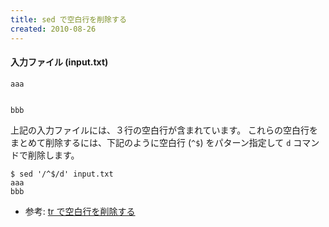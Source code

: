 ```yaml
---
title: sed で空白行を削除する
created: 2010-08-26
---
```


#### 入力ファイル (input.txt)

~~~
aaa


bbb

~~~

上記の入力ファイルには、３行の空白行が含まれています。
これらの空白行をまとめて削除するには、下記のように空白行 (`^$`) をパターン指定して `d` コマンドで削除します。

~~~
$ sed '/^$/d' input.txt
aaa
bbb
~~~

* 参考: [tr で空白行を削除する](../tr/remove-empty-lines.html)

